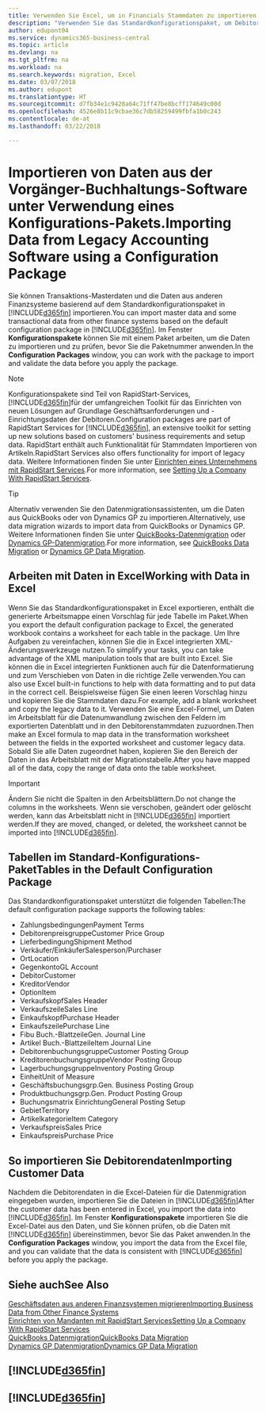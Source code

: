 ```yaml
---
title: Verwenden Sie Excel, um in Financials Stammdaten zu importieren | Microsoft Docs
description: "Verwenden Sie das Standardkonfigurationspaket, um Debitorendaten in Excel hinzuzufügen und Daten nach Business Central zu importieren."
author: edupont04
ms.service: dynamics365-business-central
ms.topic: article
ms.devlang: na
ms.tgt_pltfrm: na
ms.workload: na
ms.search.keywords: migration, Excel
ms.date: 03/07/2018
ms.author: edupont
ms.translationtype: HT
ms.sourcegitcommit: d7fb34e1c9428a64c71ff47be8bcff174649c00d
ms.openlocfilehash: 4526e8b11c9cbae36c7db58259499fbfa1b0c243
ms.contentlocale: de-at
ms.lasthandoff: 03/22/2018

---
```

# <a name="importing-data-from-legacy-accounting-software-using-a-configuration-package"></a><span data-ttu-id="7f9de-103">Importieren von Daten aus der Vorgänger-Buchhaltungs-Software unter Verwendung eines Konfigurations-Pakets.</span><span class="sxs-lookup"><span data-stu-id="7f9de-103">Importing Data from Legacy Accounting Software using a Configuration Package</span></span>
<span data-ttu-id="7f9de-104">Sie können Transaktions-Masterdaten und die Daten aus anderen Finanzsysteme basierend auf dem Standardkonfigurationspaket in [!INCLUDE[d365fin](includes/d365fin_md.md)] importieren.</span><span class="sxs-lookup"><span data-stu-id="7f9de-104">You can import master data and some transactional data from other finance systems based on the default configuration package in [!INCLUDE[d365fin](includes/d365fin_md.md)].</span></span> <span data-ttu-id="7f9de-105">Im Fenster **Konfigurationspakete** können Sie mit einem Paket arbeiten, um die Daten zu importieren und zu prüfen, bevor Sie die Paketnummer anwenden.</span><span class="sxs-lookup"><span data-stu-id="7f9de-105">In the **Configuration Packages** window, you can work with the package to import and validate the data before you apply the package.</span></span>  

> [!NOTE]  
> <span data-ttu-id="7f9de-106">Konfigurationspakete sind Teil von RapidStart-Services, [!INCLUDE[d365fin](includes/d365fin_md.md)]für der umfangreichen Toolkit für das Einrichten von neuen Lösungen auf Grundlage Geschäftsanforderungen und -Einrichtungsdaten der Debitoren.</span><span class="sxs-lookup"><span data-stu-id="7f9de-106">Configuration packages are part of RapidStart Services for [!INCLUDE[d365fin](includes/d365fin_md.md)], an extensive toolkit for setting up new solutions based on customers' business requirements and setup data.</span></span> <span data-ttu-id="7f9de-107">RapidStart enthält auch Funktionalität für Stammdaten Importieren von Artikeln.</span><span class="sxs-lookup"><span data-stu-id="7f9de-107">RapidStart Services also offers functionality for import of legacy data.</span></span> <span data-ttu-id="7f9de-108">Weitere Informationen finden Sie unter [Einrichten eines Unternehmens mit RapidStart Services](admin-set-up-a-company-with-rapidstart.md).</span><span class="sxs-lookup"><span data-stu-id="7f9de-108">For more information, see [Setting Up a Company With RapidStart Services](admin-set-up-a-company-with-rapidstart.md).</span></span>

> [!TIP]  
>   <span data-ttu-id="7f9de-109">Alternativ verwenden Sie den Datenmigrationsassistenten, um die Daten aus QuickBooks oder von Dynamics GP zu importieren.</span><span class="sxs-lookup"><span data-stu-id="7f9de-109">Alternatively, use data migration wizards to import data from QuickBooks or Dynamics GP.</span></span> <span data-ttu-id="7f9de-110">Weitere Informationen finden Sie unter [QuickBooks-Datenmigration](ui-extensions-quickbooks-data-migration.md) oder [Dynamics GP-Datenmigration](ui-extensions-dynamicsgp-data-migration.md).</span><span class="sxs-lookup"><span data-stu-id="7f9de-110">For more information, see [QuickBooks Data Migration](ui-extensions-quickbooks-data-migration.md) or [Dynamics GP Data Migration](ui-extensions-dynamicsgp-data-migration.md).</span></span>  

## <a name="working-with-data-in-excel"></a><span data-ttu-id="7f9de-111">Arbeiten mit Daten in Excel</span><span class="sxs-lookup"><span data-stu-id="7f9de-111">Working with Data in Excel</span></span>
<span data-ttu-id="7f9de-112">Wenn Sie das Standardkonfigurationspaket in Excel exportieren, enthält die generierte Arbeitsmappe einen Vorschlag für jede Tabelle im Paket.</span><span class="sxs-lookup"><span data-stu-id="7f9de-112">When you export the default configuration package to Excel, the generated workbook contains a worksheet for each table in the package.</span></span> <span data-ttu-id="7f9de-113">Um Ihre Aufgaben zu vereinfachen, können Sie die in Excel integrierten XML-Änderungswerkzeuge nutzen.</span><span class="sxs-lookup"><span data-stu-id="7f9de-113">To simplify your tasks, you can take advantage of the XML manipulation tools that are built into Excel.</span></span> <span data-ttu-id="7f9de-114">Sie können die in Excel integrierten Funktionen auch für die Datenformatierung und zum Verschieben von Daten in die richtige Zelle verwenden.</span><span class="sxs-lookup"><span data-stu-id="7f9de-114">You can also use Excel built-in functions to help with data formatting and to put data in the correct cell.</span></span> <span data-ttu-id="7f9de-115">Beispielsweise fügen Sie einen leeren Vorschlag hinzu und kopieren Sie die Stammdaten dazu.</span><span class="sxs-lookup"><span data-stu-id="7f9de-115">For example, add a blank worksheet and copy the legacy data to it.</span></span> <span data-ttu-id="7f9de-116">Verwenden Sie eine Excel-Formel, um Daten im Arbeitsblatt für die Datenumwandlung zwischen den Feldern im exportierten Datenblatt und in den Debitorenstammdaten zuzuordnen.</span><span class="sxs-lookup"><span data-stu-id="7f9de-116">Then make an Excel formula to map data in the transformation worksheet between the fields in the exported worksheet and customer legacy data.</span></span> <span data-ttu-id="7f9de-117">Sobald Sie alle Daten zugeordnet haben, kopieren Sie den Bereich der Daten in das Arbeitsblatt mit der Migrationstabelle.</span><span class="sxs-lookup"><span data-stu-id="7f9de-117">After you have mapped all of the data, copy the range of data onto the table worksheet.</span></span>  

> [!IMPORTANT]  
>  <span data-ttu-id="7f9de-118">Ändern Sie nicht die Spalten in den Arbeitsblättern.</span><span class="sxs-lookup"><span data-stu-id="7f9de-118">Do not change the columns in the worksheets.</span></span> <span data-ttu-id="7f9de-119">Wenn sie verschoben, geändert oder gelöscht werden, kann das Arbeitsblatt nicht in [!INCLUDE[d365fin](includes/d365fin_md.md)] importiert werden.</span><span class="sxs-lookup"><span data-stu-id="7f9de-119">If they are moved, changed, or deleted, the worksheet cannot be imported into [!INCLUDE[d365fin](includes/d365fin_md.md)].</span></span>

## <a name="tables-in-the-default-configuration-package"></a><span data-ttu-id="7f9de-120">Tabellen im Standard-Konfigurations-Paket</span><span class="sxs-lookup"><span data-stu-id="7f9de-120">Tables in the Default Configuration Package</span></span>
<span data-ttu-id="7f9de-121">Das Standardkonfigurationspaket unterstützt die folgenden Tabellen:</span><span class="sxs-lookup"><span data-stu-id="7f9de-121">The default configuration package supports the following tables:</span></span>

-   <span data-ttu-id="7f9de-122">Zahlungsbedingungen</span><span class="sxs-lookup"><span data-stu-id="7f9de-122">Payment Terms</span></span>
-   <span data-ttu-id="7f9de-123">Debitorenpreisgruppe</span><span class="sxs-lookup"><span data-stu-id="7f9de-123">Customer Price Group</span></span>
-   <span data-ttu-id="7f9de-124">Lieferbedingung</span><span class="sxs-lookup"><span data-stu-id="7f9de-124">Shipment Method</span></span>
-   <span data-ttu-id="7f9de-125">Verkäufer/Einkäufer</span><span class="sxs-lookup"><span data-stu-id="7f9de-125">Salesperson/Purchaser</span></span>
-   <span data-ttu-id="7f9de-126">Ort</span><span class="sxs-lookup"><span data-stu-id="7f9de-126">Location</span></span>
-   <span data-ttu-id="7f9de-127">Gegenkonto</span><span class="sxs-lookup"><span data-stu-id="7f9de-127">GL Account</span></span>
-   <span data-ttu-id="7f9de-128">Debitor</span><span class="sxs-lookup"><span data-stu-id="7f9de-128">Customer</span></span>
-   <span data-ttu-id="7f9de-129">Kreditor</span><span class="sxs-lookup"><span data-stu-id="7f9de-129">Vendor</span></span>
-   <span data-ttu-id="7f9de-130">Option</span><span class="sxs-lookup"><span data-stu-id="7f9de-130">Item</span></span>
-   <span data-ttu-id="7f9de-131">Verkaufskopf</span><span class="sxs-lookup"><span data-stu-id="7f9de-131">Sales Header</span></span>
-   <span data-ttu-id="7f9de-132">Verkaufszeile</span><span class="sxs-lookup"><span data-stu-id="7f9de-132">Sales Line</span></span>
-   <span data-ttu-id="7f9de-133">Einkaufskopf</span><span class="sxs-lookup"><span data-stu-id="7f9de-133">Purchase Header</span></span>
-   <span data-ttu-id="7f9de-134">Einkaufszeile</span><span class="sxs-lookup"><span data-stu-id="7f9de-134">Purchase Line</span></span>
-   <span data-ttu-id="7f9de-135">Fibu Buch.-Blattzeile</span><span class="sxs-lookup"><span data-stu-id="7f9de-135">Gen. Journal Line</span></span>
-   <span data-ttu-id="7f9de-136">Artikel Buch.-Blattzeile</span><span class="sxs-lookup"><span data-stu-id="7f9de-136">Item Journal Line</span></span>
-   <span data-ttu-id="7f9de-137">Debitorenbuchungsgruppe</span><span class="sxs-lookup"><span data-stu-id="7f9de-137">Customer Posting Group</span></span>
-   <span data-ttu-id="7f9de-138">Kreditorenbuchungsgruppe</span><span class="sxs-lookup"><span data-stu-id="7f9de-138">Vendor Posting Group</span></span>
-   <span data-ttu-id="7f9de-139">Lagerbuchungsgruppe</span><span class="sxs-lookup"><span data-stu-id="7f9de-139">Inventory Posting Group</span></span>
-   <span data-ttu-id="7f9de-140">Einheit</span><span class="sxs-lookup"><span data-stu-id="7f9de-140">Unit of Measure</span></span>
-   <span data-ttu-id="7f9de-141">Geschäftsbuchungsgrp.</span><span class="sxs-lookup"><span data-stu-id="7f9de-141">Gen. Business Posting Group</span></span>
-   <span data-ttu-id="7f9de-142">Produktbuchungsgrp.</span><span class="sxs-lookup"><span data-stu-id="7f9de-142">Gen. Product Posting Group</span></span>
-   <span data-ttu-id="7f9de-143">Buchungsmatrix Einrichtung</span><span class="sxs-lookup"><span data-stu-id="7f9de-143">General Posting Setup</span></span>
-   <span data-ttu-id="7f9de-144">Gebiet</span><span class="sxs-lookup"><span data-stu-id="7f9de-144">Territory</span></span>
-   <span data-ttu-id="7f9de-145">Artikelkategorie</span><span class="sxs-lookup"><span data-stu-id="7f9de-145">Item Category</span></span>
-   <span data-ttu-id="7f9de-146">Verkaufspreis</span><span class="sxs-lookup"><span data-stu-id="7f9de-146">Sales Price</span></span>
-   <span data-ttu-id="7f9de-147">Einkaufspreis</span><span class="sxs-lookup"><span data-stu-id="7f9de-147">Purchase Price</span></span>

## <a name="importing-customer-data"></a><span data-ttu-id="7f9de-148">So importieren Sie Debitorendaten</span><span class="sxs-lookup"><span data-stu-id="7f9de-148">Importing Customer Data</span></span>
<span data-ttu-id="7f9de-149">Nachdem die Debitorendaten in die Excel-Dateien für die Datenmigration eingegeben wurden, importieren Sie die Dateien in [!INCLUDE[d365fin](includes/d365fin_md.md)]</span><span class="sxs-lookup"><span data-stu-id="7f9de-149">After the customer data has been entered in Excel, you import the data into [!INCLUDE[d365fin](includes/d365fin_md.md)].</span></span> <span data-ttu-id="7f9de-150">Im Fenster **Konfigurationspakete** importieren Sie die Excel-Datei aus den Daten, und Sie können prüfen, ob die Daten mit [!INCLUDE[d365fin](includes/d365fin_md.md)] übereinstimmen, bevor Sie das Paket anwenden.</span><span class="sxs-lookup"><span data-stu-id="7f9de-150">In the **Configuration Packages** window, you import the data from the Excel file, and you can validate that the data is consistent with [!INCLUDE[d365fin](includes/d365fin_md.md)] before you apply the package.</span></span>

## <a name="see-also"></a><span data-ttu-id="7f9de-151">Siehe auch</span><span class="sxs-lookup"><span data-stu-id="7f9de-151">See Also</span></span>
[<span data-ttu-id="7f9de-152">Geschäftsdaten aus anderen Finanzsystemen migrieren</span><span class="sxs-lookup"><span data-stu-id="7f9de-152">Importing Business Data from Other Finance Systems</span></span>](upload-data.md)  
[<span data-ttu-id="7f9de-153">Einrichten von Mandanten mit RapidStart Services</span><span class="sxs-lookup"><span data-stu-id="7f9de-153">Setting Up a Company With RapidStart Services</span></span>](admin-set-up-a-company-with-rapidstart.md)  
[<span data-ttu-id="7f9de-154">QuickBooks Datenmigration</span><span class="sxs-lookup"><span data-stu-id="7f9de-154">QuickBooks Data Migration</span></span>](ui-extensions-quickbooks-data-migration.md)  
[<span data-ttu-id="7f9de-155">Dynamics GP Datenmigration</span><span class="sxs-lookup"><span data-stu-id="7f9de-155">Dynamics GP Data Migration</span></span>](ui-extensions-dynamicsgp-data-migration.md)  

## [!INCLUDE[d365fin](includes/free_trial_md.md)]  
## [!INCLUDE[d365fin](includes/training_link_md.md)]

